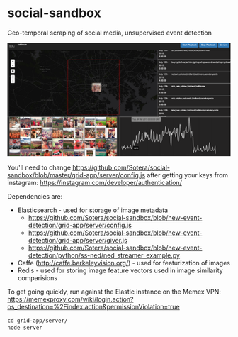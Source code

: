 # social-sandbox
Geo-temporal scraping of social media, unsupervised event detection

![alt text][logo]

[logo]: https://github.com/Sotera/social-sandbox/blob/master/docs/ss.png "Social Sandbox"

You'll need to change <https://github.com/Sotera/social-sandbox/blob/master/grid-app/server/config.js> after getting your keys from instagram: <https://instagram.com/developer/authentication/>

Dependencies are:
* Elasticsearch - used for storage of image metadata
  * https://github.com/Sotera/social-sandbox/blob/new-event-detection/grid-app/server/config.js
  * https://github.com/Sotera/social-sandbox/blob/new-event-detection/grid-app/server/giver.js
  * https://github.com/Sotera/social-sandbox/blob/new-event-detection/python/ss-ned/ned_streamer_example.py
* Caffe (http://caffe.berkeleyvision.org/) - used for featurization of images
* Redis - used for storing image feature vectors used in image similarity comparisions

To get going quickly, run against the Elastic instance on the Memex VPN: <https://memexproxy.com/wiki/login.action?os_destination=%2Findex.action&permissionViolation=true>

```
cd grid-app/server/
node server
```

